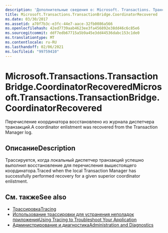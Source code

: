 ```yaml
---
description: 'Дополнительные сведения о: Microsoft. Transactions. Трансактионбридже. Курдинаторрековеред'
title: Microsoft.Transactions.TransactionBridge.CoordinatorRecovered
ms.date: 03/30/2017
ms.assetid: a70f7b3c-e3fc-44e7-aace-32fb0086a566
ms.openlocfilehash: 42ed7739aab4623ee3fa456892e38dd46c6c85e6
ms.sourcegitcommit: ddf7edb67715a5b9a45e3dd44536dabc153c1de0
ms.translationtype: MT
ms.contentlocale: ru-RU
ms.lasthandoff: 02/06/2021
ms.locfileid: "99759410"
---
```

# <a name="microsofttransactionstransactionbridgecoordinatorrecovered"></a><span data-ttu-id="b9b55-103">Microsoft.Transactions.TransactionBridge.CoordinatorRecovered</span><span class="sxs-lookup"><span data-stu-id="b9b55-103">Microsoft.Transactions.TransactionBridge.CoordinatorRecovered</span></span>

<span data-ttu-id="b9b55-104">Перечисление координатора восстановлено из журнала диспетчера транзакций.</span><span class="sxs-lookup"><span data-stu-id="b9b55-104">A coordinator enlistment was recovered from the Transaction Manager log.</span></span>  
  
## <a name="description"></a><span data-ttu-id="b9b55-105">Описание</span><span class="sxs-lookup"><span data-stu-id="b9b55-105">Description</span></span>  

 <span data-ttu-id="b9b55-106">Трассируется, когда локальный диспетчер транзакций успешно выполнил восстановление для перечисления вышестоящего координатора.</span><span class="sxs-lookup"><span data-stu-id="b9b55-106">Traced when the local Transaction Manager has successfully performed recovery for a given superior coordinator enlistment.</span></span>  
  
## <a name="see-also"></a><span data-ttu-id="b9b55-107">См. также</span><span class="sxs-lookup"><span data-stu-id="b9b55-107">See also</span></span>

- [<span data-ttu-id="b9b55-108">Трассировка</span><span class="sxs-lookup"><span data-stu-id="b9b55-108">Tracing</span></span>](index.md)
- [<span data-ttu-id="b9b55-109">Использование трассировки для устранения неполадок приложения</span><span class="sxs-lookup"><span data-stu-id="b9b55-109">Using Tracing to Troubleshoot Your Application</span></span>](using-tracing-to-troubleshoot-your-application.md)
- [<span data-ttu-id="b9b55-110">Администрирование и диагностика</span><span class="sxs-lookup"><span data-stu-id="b9b55-110">Administration and Diagnostics</span></span>](../index.md)
